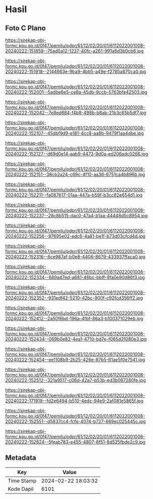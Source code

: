 # Hasil

## Foto C Plano

https://sirekap-obj-formc.kpu.go.id/0f47/pemilu/pdpr/61/12/02/20/01/6112022001008-20240222-151859--75ad0a12-1237-40fc-a261-991a8d3b0cb6.jpg

https://sirekap-obj-formc.kpu.go.id/0f47/pemilu/pdpr/61/12/02/20/01/6112022001008-20240222-151918--2144663e-9ba9-4bb5-a49e-f2785a870ca0.jpg

https://sirekap-obj-formc.kpu.go.id/0f47/pemilu/pdpr/61/12/02/20/01/6112022001008-20240222-152001--5adbe6e5-ce8a-45db-9ccb-5763bfe42503.jpg

https://sirekap-obj-formc.kpu.go.id/0f47/pemilu/pdpr/61/12/02/20/01/6112022001008-20240222-152042--7e8ed684-f4b8-498b-b8ab-21b3c65b5df7.jpg

https://sirekap-obj-formc.kpu.go.id/0f47/pemilu/pdpr/61/12/02/20/01/6112022001008-20240222-152107--45dbf9d9-e181-4cc8-aa8b-9479f1aa4dbe.jpg

https://sirekap-obj-formc.kpu.go.id/0f47/pemilu/pdpr/61/12/02/20/01/6112022001008-20240222-152127--d69d0e14-aab9-4473-9d0a-ed206adc0266.jpg

https://sirekap-obj-formc.kpu.go.id/0f47/pemilu/pdpr/61/12/02/20/01/6112022001008-20240222-152151--38cb2a24-c69c-4f10-aa36-6751ca4b896b.jpg

https://sirekap-obj-formc.kpu.go.id/0f47/pemilu/pdpr/61/12/02/20/01/6112022001008-20240222-152211--fa087617-01aa-447a-b59f-b3cc82e654d1.jpg

https://sirekap-obj-formc.kpu.go.id/0f47/pemilu/pdpr/61/12/02/20/01/6112022001008-20240222-152237--28c8b515-dac0-47a4-b1aa-44448d5c8954.jpg

https://sirekap-obj-formc.kpu.go.id/0f47/pemilu/pdpr/61/12/02/20/01/6112022001008-20240222-152256--97695e02-edc6-4a81-be1f-b73d03cfcd4d.jpg

https://sirekap-obj-formc.kpu.go.id/0f47/pemilu/pdpr/61/12/02/20/01/6112022001008-20240222-152316--6ce987af-b0e8-4406-8679-433937ffaca0.jpg

https://sirekap-obj-formc.kpu.go.id/0f47/pemilu/pdpr/61/12/02/20/01/6112022001008-20240222-152334--689a47ed-a681-46bc-bbff-9fa0e90d86f3.jpg

https://sirekap-obj-formc.kpu.go.id/0f47/pemilu/pdpr/61/12/02/20/01/6112022001008-20240222-152352--931edf42-5210-42bc-900f-c92fcd356ff2.jpg

https://sirekap-obj-formc.kpu.go.id/0f47/pemilu/pdpr/61/12/02/20/01/6112022001008-20240222-152412--2a50f6bd-196a-4fbf-86a3-b100371029eb.jpg

https://sirekap-obj-formc.kpu.go.id/0f47/pemilu/pdpr/61/12/02/20/01/6112022001008-20240222-152434--069b0e82-4ea1-4710-bd7e-f065d31080e3.jpg

https://sirekap-obj-formc.kpu.go.id/0f47/pemilu/pdpr/61/12/02/20/01/6112022001008-20240222-152454--ee1108b9-2b25-426e-87b5-61ae5f0e7541.jpg

https://sirekap-obj-formc.kpu.go.id/0f47/pemilu/pdpr/61/12/02/20/01/6112022001008-20240222-152512--321a9517-c06d-42a7-b53b-ed3b087280fe.jpg

https://sirekap-obj-formc.kpu.go.id/0f47/pemilu/pdpr/61/12/02/20/01/6112022001008-20240222-171919--fd2e6494-b510-4edc-94e9-2af081e5865f.jpg

https://sirekap-obj-formc.kpu.go.id/0f47/pemilu/pdpr/61/12/02/20/01/6112022001008-20240222-152551--d5837cc4-fcfe-4074-b727-669ec025445c.jpg

https://sirekap-obj-formc.kpu.go.id/0f47/pemilu/pdpr/61/12/02/20/01/6112022001008-20240222-152624--5feab783-e455-4807-8f51-8d525fbde2c9.jpg


## Metadata

| Key        | Value               |
| ---------- | ------------------- |
| Time Stamp | 2024-02-22 18:03:32 |
| Kode Dapil | 6101                |




